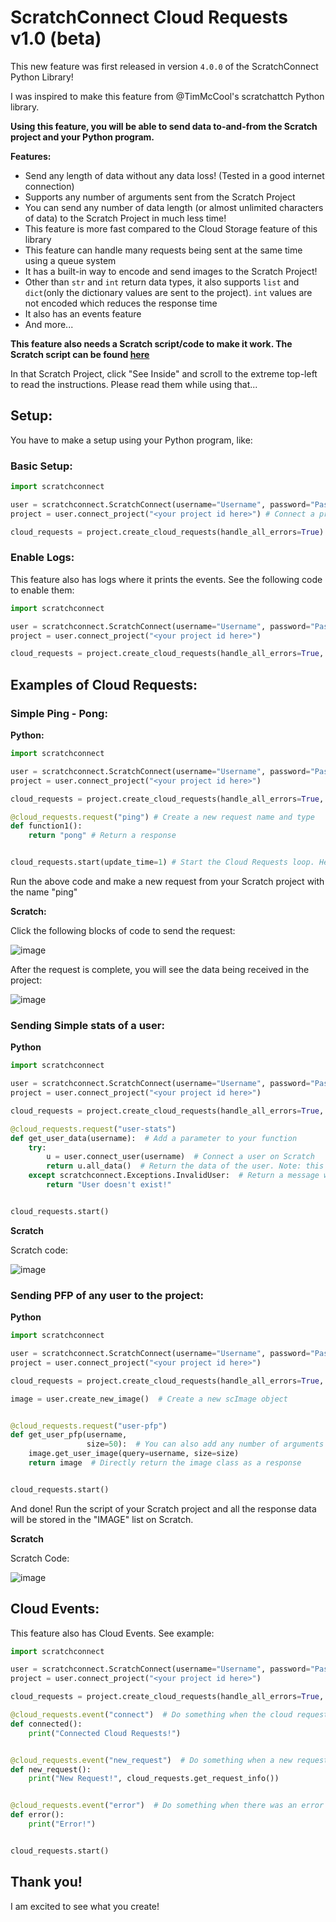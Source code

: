 # ScratchConnect Cloud Requests v1.0 (beta)

This new feature was first released in version ```4.0.0``` of the ScratchConnect Python Library!

I was inspired to make this feature from @TimMcCool's scratchattch Python library.

**Using this feature, you will be able to send data to-and-from the Scratch project and your Python program.**

**Features:**
* Send any length of data without any data loss! (Tested in a good internet connection)
* Supports any number of arguments sent from the Scratch Project
* You can send any number of data length (or almost unlimited characters of data) to the Scratch Project in much less time!
* This feature is more fast compared to the Cloud Storage feature of this library
* This feature can handle many requests being sent at the same time using a queue system
* It has a built-in way to encode and send images to the Scratch Project!
* Other than ```str``` and ```int``` return data types, it also supports ```list``` and ```dict```(only the dictionary values are sent to the project). ```int``` values are not encoded which reduces the response time
* It also has an events feature
* And more...

**This feature also needs a Scratch script/code to make it work. The Scratch script can be found [here](https://scratch.mit.edu/projects/720252660/)**

In that Scratch Project, click "See Inside" and scroll to the extreme top-left to read the instructions. Please read them while using that...

## Setup:
You have to make a setup using your Python program, like:

### Basic Setup:
```python
import scratchconnect

user = scratchconnect.ScratchConnect(username="Username", password="Password")
project = user.connect_project("<your project id here>") # Connect a project

cloud_requests = project.create_cloud_requests(handle_all_errors=True) # Create a new cloud request. Set the "handle_all_errors" parameter to True if you want to handle all errors...
```

### Enable Logs:
This feature also has logs where it prints the events. See the following code to enable them:
```python
import scratchconnect

user = scratchconnect.ScratchConnect(username="Username", password="Password")
project = user.connect_project("<your project id here>")

cloud_requests = project.create_cloud_requests(handle_all_errors=True, print_logs=True) # Enable the logs by setting the "print_logs" parameter to True
```

## Examples of Cloud Requests:
### Simple Ping - Pong:

**Python:**

```python
import scratchconnect

user = scratchconnect.ScratchConnect(username="Username", password="Password")
project = user.connect_project("<your project id here>")

cloud_requests = project.create_cloud_requests(handle_all_errors=True, print_logs=True)

@cloud_requests.request("ping") # Create a new request name and type
def function1():
    return "pong" # Return a response


cloud_requests.start(update_time=1) # Start the Cloud Requests loop. Here "update_time" is the time after which the cloud request loop should look for a new request
```

Run the above code and make a new request from your Scratch project with the name "ping"

**Scratch:**

Click the following blocks of code to send the request:

![image](https://user-images.githubusercontent.com/70252606/208305060-5e55be1b-7304-4f77-9358-d4c0dedd319f.png)

After the request is complete, you will see the data being received in the project:

![image](https://user-images.githubusercontent.com/70252606/208305350-d72f9c48-6835-4437-a550-9999cc85bec3.png)


### Sending Simple stats of a user:

**Python**

```python
import scratchconnect

user = scratchconnect.ScratchConnect(username="Username", password="Password")
project = user.connect_project("<your project id here>")

cloud_requests = project.create_cloud_requests(handle_all_errors=True, print_logs=True)

@cloud_requests.request("user-stats")
def get_user_data(username):  # Add a parameter to your function
    try:
        u = user.connect_user(username)  # Connect a user on Scratch
        return u.all_data()  # Return the data of the user. Note: this function returns the data in dict form and the cloud requests only sends the values of that dict in list form
    except scratchconnect.Exceptions.InvalidUser:  # Return a message when the user was not found
        return "User doesn't exist!"


cloud_requests.start()
```

**Scratch**

Scratch code:

![image](https://user-images.githubusercontent.com/70252606/208306894-0310b348-b9d6-4638-bc30-7587fe8b28c9.png)

### Sending PFP of any user to the project:

**Python**

```python
import scratchconnect

user = scratchconnect.ScratchConnect(username="Username", password="Password")
project = user.connect_project("<your project id here>")

cloud_requests = project.create_cloud_requests(handle_all_errors=True, print_logs=True)

image = user.create_new_image()  # Create a new scImage object


@cloud_requests.request("user-pfp")
def get_user_pfp(username,
                 size=50):  # You can also add any number of arguments to your function! And default values too!
    image.get_user_image(query=username, size=size)
    return image  # Directly return the image class as a response


cloud_requests.start()
```
And done! Run the script of your Scratch project and all the response data will be stored in the "IMAGE" list on Scratch.

**Scratch**

Scratch Code:

![image](https://user-images.githubusercontent.com/70252606/208308315-ede9f7cd-fafa-4020-9583-b6e466fe2b21.png)


## Cloud Events:
This feature also has Cloud Events. See example:
```python
import scratchconnect

user = scratchconnect.ScratchConnect(username="Username", password="Password")
project = user.connect_project("<your project id here>")

cloud_requests = project.create_cloud_requests(handle_all_errors=True, print_logs=True)

@cloud_requests.event("connect")  # Do something when the cloud requests is connected
def connected():
    print("Connected Cloud Requests!")


@cloud_requests.event("new_request")  # Do something when a new request is made
def new_request():
    print("New Request!", cloud_requests.get_request_info())


@cloud_requests.event("error")  # Do something when there was an error
def error():
    print("Error!")


cloud_requests.start()
```

## Thank you!
I am excited to see what you create!
